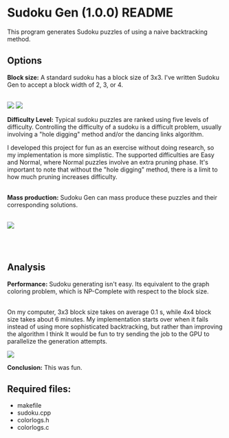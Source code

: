 # Sudoku Gen (1.0.0) README #

This program generates Sudoku puzzles of using a naive backtracking method.

## Options ##
__Block size:__
A standard sudoku has a block size of 3x3.  I've written Sudoku Gen to accept a block width of 2, 3, or 4.<br /><br />

<img src="https://raw.githubusercontent.com/Otays/Sudoku-Gen/master/pics/Sudoku1.png" />

<img src="https://raw.githubusercontent.com/Otays/Sudoku-Gen/master/pics/Sudoku2.png" />

<br />

__Difficulty Level:__
Typical sudoku puzzles are ranked using five levels of difficulty. 
Controlling the difficulty of a sudoku is a difficult problem, usually
involving a "hole digging" method and/or the dancing links algorithm.
<br />

I developed this project for fun as an exercise without doing research, so my implementation
 is more simplistic.  The supported difficulties are Easy and Normal, where Normal puzzles 
 involve an extra pruning phase.  It's important to note that without the "hole digging" method,
 there is a limit to how much pruning increases difficulty. 
<br /><br />

__Mass production:__
Sudoku Gen can mass produce these puzzles and their corresponding solutions. <br /><br />

<img src="https://raw.githubusercontent.com/Otays/Sudoku-Gen/master/pics/Sudoku3.png" />

<br /><br />

## Analysis ##
__Performance:__
Sudoku generating isn't easy.  Its equivalent to the graph coloring problem, which is NP-Complete
 with respect to the block size.<br /><br />

On my computer, 3x3 block size takes on average 0.1 s, while 4x4 block size takes about 6 minutes.
  My implementation starts over when it fails instead of using more sophisticated backtracking, 
  but rather than improving the algorithm I think It would be fun to try sending the job to the GPU
  to parallelize the generation attempts.
<br />

<img src="https://raw.githubusercontent.com/Otays/Sudoku-Gen/master/pics/Sudoku4.png" />


__Conclusion:__
This was fun.


## Required files: ##
 - makefile
 - sudoku.cpp
 - colorlogs.h
 - colorlogs.c
  

  
  
  
